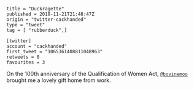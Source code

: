 ```
title = "Duckragette"
published = 2018-11-21T21:48:47Z
origin = "twitter-cackhanded"
type = "tweet"
tag = [ "rubberduck",]

[twitter]
account = "cackhanded"
first_tweet = "1065361408811048963"
retweets = 0
favourites = 3
```

On the 100th anniversary of the Qualification of Women Act, [`@bovinemoo`](https://twitter.com/bovinemoo) brought me a lovely gift home from work.

<p class='image'><img src='https://mnf.m17s.net/twitter/1065361408811048963/Dsjsi7kWsAEC9gZ.jpg' alt=''></p>

